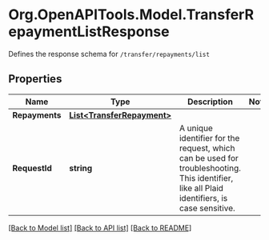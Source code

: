 # Org.OpenAPITools.Model.TransferRepaymentListResponse
Defines the response schema for `/transfer/repayments/list`

## Properties

Name | Type | Description | Notes
------------ | ------------- | ------------- | -------------
**Repayments** | [**List&lt;TransferRepayment&gt;**](TransferRepayment.md) |  | 
**RequestId** | **string** | A unique identifier for the request, which can be used for troubleshooting. This identifier, like all Plaid identifiers, is case sensitive. | 

[[Back to Model list]](../README.md#documentation-for-models) [[Back to API list]](../README.md#documentation-for-api-endpoints) [[Back to README]](../README.md)

